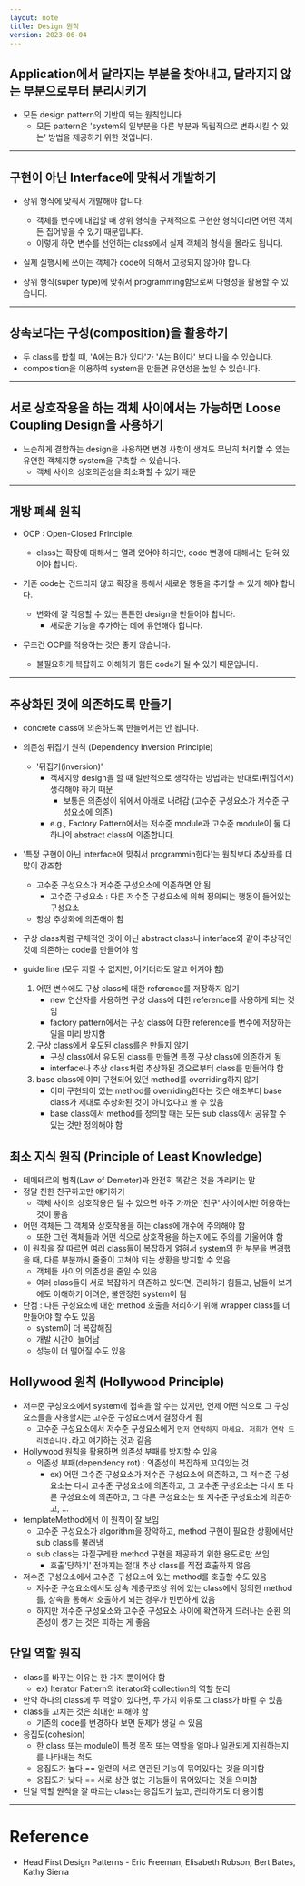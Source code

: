 ```yaml
---
layout: note
title: Design 원칙
version: 2023-06-04
---
```





## Application에서 달라지는 부분을 찾아내고, 달라지지 않는 부분으로부터 분리시키기

- 모든 design pattern의 기반이 되는 원칙입니다.
    - 모든 pattern은 'system의 일부분을 다른 부분과 독립적으로 변화시킬 수 있는' 방법을 제공하기 위한 것입니다.




---




## 구현이 아닌 Interface에 맞춰서 개발하기

- 상위 형식에 맞춰서 개발해야 합니다.
    - 객체를 변수에 대입할 때 상위 형식을 구체적으로 구현한 형식이라면 어떤 객체든 집어넣을 수 있기 때문입니다.
    - 이렇게 하면 변수를 선언하는 class에서 실제 객체의 형식을 몰라도 됩니다.

- 실제 실행시에 쓰이는 객체가 code에 의해서 고정되지 않아야 합니다.
- 상위 형식(super type)에 맞춰서 programming함으로써 다형성을 활용할 수 있습니다.




---




## 상속보다는 구성(composition)을 활용하기

- 두 class를 합칠 때, 'A에는 B가 있다'가 'A는 B이다' 보다 나을 수 있습니다.
- composition을 이용하여 system을 만들면 유연성을 높일 수 있습니다.




---




## 서로 상호작용을 하는 객체 사이에서는 가능하면 Loose Coupling Design을 사용하기

- 느슨하게 결합하는 design을 사용하면 변경 사항이 생겨도 무난히 처리할 수 있는 유연한 객체지향 system을 구축할 수 있습니다.
    - 객체 사이의 상호의존성을 최소화할 수 있기 때문




---




## 개방 폐쇄 원칙

- OCP : Open-Closed Principle.
    - class는 확장에 대해서는 열려 있어야 하지만, code 변경에 대해서는 닫혀 있어야 합니다.

- 기존 code는 건드리지 않고 확장을 통해서 새로운 행동을 추가할 수 있게 해야 합니다.
    - 변화에 잘 적응할 수 있는 튼튼한 design을 만들어야 합니다.
        - 새로운 기능을 추가하는 데에 유연해야 합니다.

- 무조건 OCP를 적용하는 것은 좋지 않습니다.
    - 불필요하게 복잡하고 이해하기 힘든 code가 될 수 있기 때문입니다.




---




## 추상화된 것에 의존하도록 만들기

- concrete class에 의존하도록 만들어서는 안 됩니다.

- 의존성 뒤집기 원칙 (Dependency Inversion Principle)
    - '뒤집기(inversion)'
        - 객체지향 design을 할 때 일반적으로 생각하는 방법과는 반대로(뒤집어서) 생각해야 하기 때문
            - 보통은 의존성이 위에서 아래로 내려감 (고수준 구성요소가 저수준 구성요소에 의존)
        - e.g., Factory Pattern에서는 저수준 module과 고수준 module이 둘 다 하나의 abstract class에 의존합니다.
- '특정 구현이 아닌 interface에 맞춰서 programmin한다'는 원칙보다 추상화를 더 많이 강조함
    - 고수준 구성요소가 저수준 구성요소에 의존하면 안 됨
        - 고수준 구성요소 : 다른 저수준 구성요소에 의해 정의되는 행동이 들어있는 구성요소
    - 항상 추상화에 의존해야 함
- 구상 class처럼 구체적인 것이 아닌 abstract class나 interface와 같이 추상적인 것에 의존하는 code를 만들어야 함
- guide line (모두 지킬 수 없지만, 어기더라도 알고 어겨야 함)
    1. 어떤 변수에도 구상 class에 대한 reference를 저장하지 않기
        - new 연산자를 사용하면 구상 class에 대한 reference를 사용하게 되는 것임
        - factory pattern에서는 구상 class에 대한 reference를 변수에 저장하는 일을 미리 방지함
    2. 구상 class에서 유도된 class를은 만들지 않기
        - 구상 class에서 유도된 class를 만들면 특정 구상 class에 의존하게 됨
        - interface나 추상 class처럼 추상화된 것으로부터 class를 만들어야 함
    3. base class에 이미 구현되어 있던 method를 overriding하지 않기
        - 이미 구현되어 있는 method를 overriding한다는 것은 애초부터 base class가 제대로 추상화된 것이 아니었다고 볼 수 있음
        - base class에서 method를 정의할 때는 모든 sub class에서 공유할 수 있는 것만 정의해야 함


## 최소 지식 원칙 (Principle of Least Knowledge)

- 데메테르의 법칙(Law of Demeter)과 완전히 똑같은 것을 가리키는 말
- 정말 친한 친구하고만 얘기하기
    - 객체 사이의 상호작용은 될 수 있으면 아주 가까운 '친구' 사이에서만 허용하는 것이 좋음
- 어떤 객체든 그 객체와 상호작용을 하는 class에 개수에 주의해야 함
    - 또한 그런 객체들과 어떤 식으로 상호작용을 하는지에도 주의를 기울어야 함
- 이 원칙을 잘 따르면 여러 class들이 복잡하게 얽혀서 system의 한 부분을 변경했을 때, 다른 부분까시 줄줄이 고쳐야 되는 상황을 방지할 수 있음
    - 객체들 사이의 의존성을 줄일 수 있음
    - 여러 class들이 서로 복잡하게 의존하고 있다면, 관리하기 힘들고, 남들이 보기에도 이해하기 어려운, 불안정한 system이 됨
- 단점 : 다른 구성요소에 대한 method 호출을 처리하기 위해 wrapper class를 더 만들어야 할 수도 있음
    - system이 더 복잡해짐
    - 개발 시간이 늘어남
    - 성능이 더 떨어질 수도 있음


## Hollywood 원칙 (Hollywood Principle)

- 저수준 구성요소에서 system에 접속을 할 수는 있지만, 언제 어떤 식으로 그 구성요소들을 사용할지는 고수준 구성요소에서 결정하게 됨
    - 고수준 구성요소에서 저수준 구성요소에게 `먼저 연락하지 마세요. 저희가 연락 드리겠습니다.`라고 얘기하는 것과 같음
- Hollywood 원칙을 활용하면 의존성 부패를 방지할 수 있음
    - 의존성 부패(dependency rot) : 의존성이 복잡하게 꼬여있는 것
        - ex) 어떤 고수준 구성요소가 저수준 구성요소에 의존하고, 그 저수준 구성요소는 다시 고수준 구성요소에 의존하고, 그 고수준 구성요소는 다시 또 다른 구성요소에 의존하고, 그 다른 구성요소는 또 저수준 구성요소에 의존하고, ...
- templateMethod에서 이 원칙이 잘 보임
    - 고수준 구성요소가 algorithm을 장악하고, method 구현이 필요한 상황에서만 sub class를 불러냄
    - sub class는 자질구레한 method 구현을 제공하기 위한 용도로만 쓰임
        - 호출'당하기' 전까지는 절대 추상 class를 직접 호출하지 않음
- 저수준 구성요소에서 고수준 구성요소에 있는 method를 호출할 수도 있음
    - 저수준 구성요소에서도 상속 계층구조상 위에 있는 class에서 정의한 method를, 상속을 통해서 호출하게 되는 경우가 빈번하게 있음
    - 하지만 저수준 구성요소와 고수준 구성요소 사이에 확연하게 드러나는 순환 의존성이 생기는 것은 피하는 게 좋음


## 단일 역할 원칙

- class를 바꾸는 이유는 한 가지 뿐이어야 함
    - ex) Iterator Pattern의 iterator와 collection의 역할 분리
- 만약 하나의 class에 두 역할이 있다면, 두 가지 이유로 그 class가 바뀔 수 있음
- class를 고치는 것은 최대한 피해야 함
    - 기존의 code를 변경하다 보면 문제가 생길 수 있음
- 응집도(cohesion)
    - 한 class 또는 module이 특정 목적 또는 역할을 얼마나 일관되게 지원하는지를 나타내는 척도
    - 응집도가 높다 == 일련의 서로 연관된 기능이 묶여있다는 것을 의미함
    - 응집도가 낮다 == 서로 상관 없는 기능들이 묶어있다는 것을 의미함
- 단일 역할 원칙을 잘 따르는 class는 응집도가 높고, 관리하기도 더 용이함




---




# Reference

- Head First Design Patterns - Eric Freeman, Elisabeth Robson, Bert Bates, Kathy Sierra
